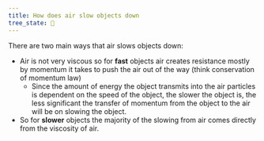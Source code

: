 ```yaml
---
title: How does air slow objects down
tree_state: 🌱
---
```


There are two main ways that air slows objects down:
- Air is not very viscous so for **fast** objects air creates resistance mostly by momentum it takes to push the air out of the way (think conservation of momentum law)
	- Since the amount of energy the object transmits into the air particles is dependent on the speed of the object, the slower the object is, the less significant the transfer of momentum from the object to the air will be on slowing the object.
- So for **slower** objects the majority of the slowing from air comes directly from the viscosity of air.
